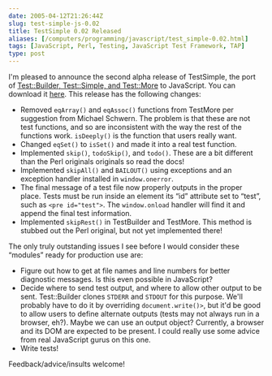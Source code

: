 ```yaml
--- 
date: 2005-04-12T21:26:44Z
slug: test-simple-js-0.02
title: TestSimple 0.02 Released
aliases: [/computers/programming/javascript/test_simple-0.02.html]
tags: [JavaScript, Perl, Testing, JavaScript Test Framework, TAP]
type: post
---
```


I'm pleased to announce the second alpha release of TestSimple, the port of
[Test::Builder, Test::Simple, and Test::More] to JavaScript. You can download it
[here]. This release has the following changes:

-   Removed `eqArray()` and `eqAssoc()` functions from TestMore per suggestion
    from Michael Schwern. The problem is that these are not test functions, and
    so are inconsistent with the way the rest of the functions work.
    `isDeeply()` is the function that users really want.
-   Changed `eqSet()` to `isSet()` and made it into a real test function.
-   Implemented `skip()`, `todoSkip()`, and `todo()`. These are a bit different
    than the Perl originals originals so read the docs!
-   Implemented `skipAll()` and `BAILOUT()` using exceptions and an exception
    handler installed in `window.onerror`.
-   The final message of a test file now properly outputs in the proper place.
    Tests must be run inside an element its “id” attribute set to “test”, such
    as `<pre id="test">`. The `window.onload` handler will find it and append
    the final test information.
-   Implemented `skipRest()` in TestBuilder and TestMore. This method is stubbed
    out the Perl original, but not yet implemented there!

The only truly outstanding issues I see before I would consider these “modules”
ready for production use are:

-   Figure out how to get at file names and line numbers for better diagnostic
    messages. Is this even possible in JavaScript?
-   Decide where to send test output, and where to allow other output to be
    sent. Test::Builder clones `STDERR` and `STDOUT` for this purpose. We'll
    probably have to do it by overriding `document.write()>`, but it'd be good
    to allow users to define alternate outputs (tests may not always run in a
    browser, eh?). Maybe we can use an output object? Currently, a browser and
    its DOM are expected to be present. I could really use some advice from real
    JavaScript gurus on this one.
-   Write tests!

Feedback/advice/insults welcome!

  [Test::Builder, Test::Simple, and Test::More]: https://metacpan.org/dist/Test-Simple/
    "Test::Simple and friends on CPAN"
  [here]: /downloads/TestSimple-0.02.tar.gz "Download TestSimple 0.02 now!"
